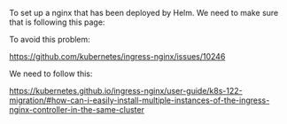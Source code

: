 To set up a nginx that has been deployed by Helm. We need to make sure that is following this page:

To avoid this problem:

https://github.com/kubernetes/ingress-nginx/issues/10246

We need to follow this:

https://kubernetes.github.io/ingress-nginx/user-guide/k8s-122-migration/#how-can-i-easily-install-multiple-instances-of-the-ingress-nginx-controller-in-the-same-cluster
